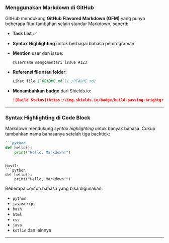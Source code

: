 ### Menggunakan Markdown di GitHub

GitHub mendukung **GitHub Flavored Markdown (GFM)** yang punya beberapa fitur tambahan selain standar Markdown, seperti:

- **Task List** ✅
- **Syntax Highlighting** untuk berbagai bahasa pemrograman
- **Mention** user dan issue:
  ```markdown
  @username mengomentari issue #123
  ```

- **Referensi file atau folder**:
  ```markdown
  Lihat file [`README.md`](./README.md)
  ```

- **Menambahkan badge** dari Shields.io:
  ```markdown
  ![Build Status](https://img.shields.io/badge/build-passing-brightgreen)
  ```

---

### Syntax Highlighting di Code Block

Markdown mendukung *syntax highlighting* untuk banyak bahasa. Cukup tambahkan nama bahasanya setelah tiga backtick:

```markdown
```python
def hello():
    print("Hello, Markdown!")
```
```

Hasil:
```python
def hello():
    print("Hello, Markdown!")
```

Beberapa contoh bahasa yang bisa digunakan:
- `python`
- `javascript`
- `bash`
- `html`
- `css`
- `java`
- `kotlin` dan lainnya

---
